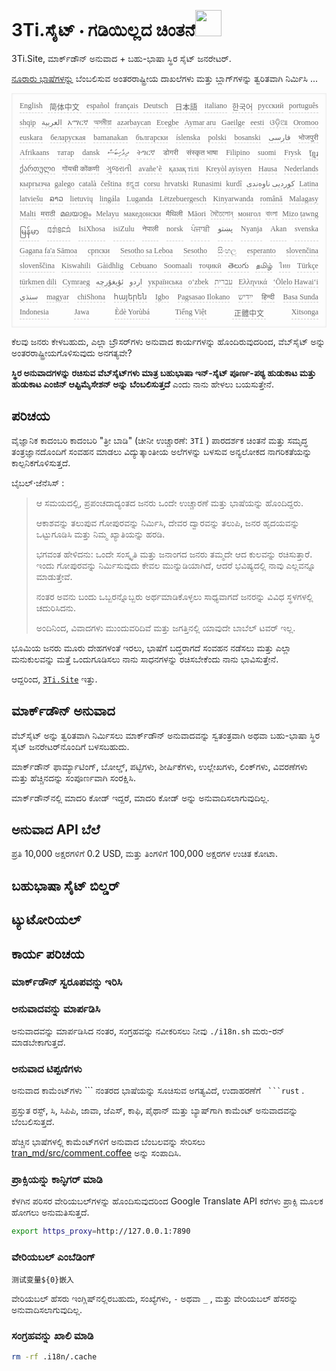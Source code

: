 <h1 style="justify-content:space-between">3Ti.ಸೈಟ್ ⋅ ಗಡಿಯಿಲ್ಲದ ಚಿಂತನೆ<img src="//i-01.eu.org/3Ti/logo.svg" style="user-select:none;margin-top:-1px;width:42px"></h1>

3Ti.Site, ಮಾರ್ಕ್‌ಡೌನ್ ಅನುವಾದ + ಬಹು-ಭಾಷಾ ಸ್ಥಿರ ಸೈಟ್ ಜನರೇಟರ್.

[ನೂರಾರು ಭಾಷೆಗಳನ್ನು](https://github.com/i18n-site/node/blob/main/lang/src/index.js) ಬೆಂಬಲಿಸುವ ಅಂತರರಾಷ್ಟ್ರೀಯ ದಾಖಲೆಗಳು ಮತ್ತು ಬ್ಲಾಗ್‌ಗಳನ್ನು ತ್ವರಿತವಾಗಿ ನಿರ್ಮಿಸಿ ...

<pre class="langli" style="display:flex;flex-wrap:wrap;background:transparent;border:1px solid #eee;font-size:12px;box-shadow:0 0 3px inset #eee;padding:12px 5px 4px 12px;justify-content:space-between;"><style>pre.langli i{font-weight:300;font-family:s;margin-right:7px;margin-bottom:8px;font-style:normal;color:#666;border-bottom:1px dashed #ccc;}</style><i>English</i><i> 简体中文 </i><i>español</i><i>français</i><i>Deutsch</i><i> 日本語 </i><i>italiano</i><i>한국어</i><i>русский</i><i>português</i><i>shqip</i><i>‫العربية‬</i><i>አማርኛ</i><i>অসমীয়া</i><i>azərbaycan</i><i>Eʋegbe</i><i>Aymar aru</i><i>Gaeilge</i><i>eesti</i><i>ଓଡ଼ିଆ</i><i>Oromoo</i><i>euskara</i><i>беларуская</i><i>bamanakan</i><i>български</i><i>íslenska</i><i>polski</i><i>bosanski</i><i>‫فارسی‬</i><i>भोजपुरी</i><i>Afrikaans</i><i>татар</i><i>dansk</i><i>‫ދިވެހިބަސް‬</i><i>ትግርኛ</i><i>डोगरी</i><i>संस्कृत भाषा</i><i>Filipino</i><i>suomi</i><i>Frysk</i><i>ខ្មែរ</i><i>ქართული</i><i>गोंयची कोंकणी</i><i>ગુજરાતી</i><i>avañe’ẽ</i><i>қазақ тілі</i><i>Kreyòl ayisyen</i><i>Hausa</i><i>Nederlands</i><i>кыргызча</i><i>galego</i><i>català</i><i>čeština</i><i>ಕನ್ನಡ</i><i>corsu</i><i>hrvatski</i><i>Runasimi</i><i>kurdî</i><i>‫کوردیی ناوەندی‬</i><i>Latina</i><i>latviešu</i><i>ລາວ</i><i>lietuvių</i><i>lingála</i><i>Luganda</i><i>Lëtzebuergesch</i><i>Kinyarwanda</i><i>română</i><i>Malagasy</i><i>Malti</i><i>मराठी</i><i>മലയാളം</i><i>Melayu</i><i>македонски</i><i>मैथिली</i><i>Māori</i><i>মৈতৈলোন্</i><i>монгол</i><i>বাংলা</i><i>Mizo ṭawng</i><i>မြန်မာ</i><i>𞄀𞄄𞄰𞄩𞄍𞄜𞄰</i><i>IsiXhosa</i><i>isiZulu</i><i>नेपाली</i><i>norsk</i><i>ਪੰਜਾਬੀ</i><i>‫پښتو‬</i><i>Nyanja</i><i>Akan</i><i>svenska</i><i>Gagana fa'a Sāmoa</i><i>српски</i><i>Sesotho sa Leboa</i><i>Sesotho</i><i>සිංහල</i><i>esperanto</i><i>slovenčina</i><i>slovenščina</i><i>Kiswahili</i><i>Gàidhlig</i><i>Cebuano</i><i>Soomaali</i><i>тоҷикӣ</i><i>తెలుగు</i><i>தமிழ்</i><i>ไทย</i><i>Türkçe</i><i>türkmen dili</i><i>Cymraeg</i><i>‫ئۇيغۇرچە‬</i><i>‫اردو‬</i><i>українська</i><i>o‘zbek</i><i>‫עברית‬</i><i>Ελληνικά</i><i>ʻŌlelo Hawaiʻi</i><i>‫سنڌي‬</i><i>magyar</i><i>chiShona</i><i>հայերեն</i><i>Igbo</i><i>Pagsasao Ilokano</i><i>‫ייִדיש‬</i><i>हिन्दी</i><i>Basa Sunda</i><i>Indonesia</i><i>Jawa</i><i>Èdè Yorùbá</i><i>Tiếng Việt</i><i> 正體中文 </i><i>Xitsonga</i></pre>

ಕೆಲವು ಜನರು ಕೇಳಬಹುದು, ಎಲ್ಲಾ ಬ್ರೌಸರ್‌ಗಳು ಅನುವಾದ ಕಾರ್ಯಗಳನ್ನು ಹೊಂದಿರುವುದರಿಂದ, ವೆಬ್‌ಸೈಟ್ ಅನ್ನು ಅಂತರರಾಷ್ಟ್ರೀಯಗೊಳಿಸುವುದು ಅನಗತ್ಯವೇ?

**ಸ್ಥಿರ ಅನುವಾದಗಳನ್ನು ರಚಿಸುವ ವೆಬ್‌ಸೈಟ್‌ಗಳು ಮಾತ್ರ ಬಹುಭಾಷಾ ಇನ್-ಸೈಟ್ ಪೂರ್ಣ-ಪಠ್ಯ ಹುಡುಕಾಟ ಮತ್ತು ಹುಡುಕಾಟ ಎಂಜಿನ್ ಆಪ್ಟಿಮೈಸೇಶನ್ ಅನ್ನು ಬೆಂಬಲಿಸುತ್ತದೆ** ಎಂದು ನಾನು ಹೇಳಲು ಬಯಸುತ್ತೇನೆ.

## ಪರಿಚಯ

ವೈಜ್ಞಾನಿಕ ಕಾದಂಬರಿ ಕಾದಂಬರಿ &quot;ತ್ರೀ ಬಾಡಿ&quot; (ಚೀನೀ ಉಚ್ಚಾರಣೆ: `3Tǐ` ) ಪಾರದರ್ಶಕ ಚಿಂತನೆ ಮತ್ತು ಸಮೃದ್ಧ ತಂತ್ರಜ್ಞಾನದೊಂದಿಗೆ ಸಂವಹನ ಮಾಡಲು ವಿದ್ಯುತ್ಕಾಂತೀಯ ಅಲೆಗಳನ್ನು ಬಳಸುವ ಅನ್ಯಲೋಕದ ನಾಗರಿಕತೆಯನ್ನು ಕಾಲ್ಪನಿಕಗೊಳಿಸುತ್ತದೆ.

ಬೈಬಲ್·ಜೆನೆಸಿಸ್ :

> ಆ ಸಮಯದಲ್ಲಿ, ಪ್ರಪಂಚದಾದ್ಯಂತದ ಜನರು ಒಂದೇ ಉಚ್ಚಾರಣೆ ಮತ್ತು ಭಾಷೆಯನ್ನು ಹೊಂದಿದ್ದರು.
>
> ಆಕಾಶವನ್ನು ತಲುಪುವ ಗೋಪುರವನ್ನು ನಿರ್ಮಿಸಿ, ದೇವರ ದ್ವಾರವನ್ನು ತಲುಪಿ, ಜನರ ಹೃದಯವನ್ನು ಒಟ್ಟುಗೂಡಿಸಿ ಮತ್ತು ನಿಮ್ಮ ಖ್ಯಾತಿಯನ್ನು ಹರಡಿ.
>
> ಭಗವಂತ ಹೇಳಿದನು: ಒಂದೇ ಸಂಸ್ಕೃತಿ ಮತ್ತು ಜನಾಂಗದ ಜನರು ತಮ್ಮದೇ ಆದ ಕುಲವನ್ನು ರಚಿಸುತ್ತಾರೆ. ಇಂದು ಗೋಪುರವನ್ನು ನಿರ್ಮಿಸುವುದು ಕೇವಲ ಮುನ್ನುಡಿಯಾಗಿದೆ, ಆದರೆ ಭವಿಷ್ಯದಲ್ಲಿ ನಾವು ಎಲ್ಲವನ್ನೂ ಮಾಡುತ್ತೇವೆ.
>
> ನಂತರ ಅವನು ಬಂದು ಒಬ್ಬರನ್ನೊಬ್ಬರು ಅರ್ಥಮಾಡಿಕೊಳ್ಳಲು ಸಾಧ್ಯವಾಗದೆ ಜನರನ್ನು ವಿವಿಧ ಸ್ಥಳಗಳಲ್ಲಿ ಚದುರಿಸಿದನು.
>
> ಅಂದಿನಿಂದ, ವಿವಾದಗಳು ಮುಂದುವರಿದಿವೆ ಮತ್ತು ಜಗತ್ತಿನಲ್ಲಿ ಯಾವುದೇ ಬಾಬೆಲ್ ಟವರ್ ಇಲ್ಲ.

ಭೂಮಿಯ ಜನರು ಮೂರು ದೇಹಗಳಂತೆ ಇರಲು, ಭಾಷೆಗೆ ಬದ್ಧರಾಗದೆ ಸಂವಹನ ನಡೆಸಲು ಮತ್ತು ಎಲ್ಲಾ ಮನುಕುಲವನ್ನು ಮತ್ತೆ ಒಂದುಗೂಡಿಸಲು ನಾನು ಸಾಧನಗಳನ್ನು ರಚಿಸಬೇಕೆಂದು ನಾನು ಭಾವಿಸುತ್ತೇನೆ.

ಆದ್ದರಿಂದ, [`3Ti.Site`](//3Ti.Site) ಇತ್ತು.

## ಮಾರ್ಕ್‌ಡೌನ್ ಅನುವಾದ

ವೆಬ್‌ಸೈಟ್ ಅನ್ನು ತ್ವರಿತವಾಗಿ ನಿರ್ಮಿಸಲು ಮಾರ್ಕ್‌ಡೌನ್ ಅನುವಾದವನ್ನು ಸ್ವತಂತ್ರವಾಗಿ ಅಥವಾ ಬಹು-ಭಾಷಾ ಸ್ಥಿರ ಸೈಟ್ ಜನರೇಟರ್‌ನೊಂದಿಗೆ ಬಳಸಬಹುದು.

ಮಾರ್ಕ್‌ಡೌನ್ ಫಾರ್ಮ್ಯಾಟಿಂಗ್, ಬೋಲ್ಡ್, ಪಟ್ಟಿಗಳು, ಶೀರ್ಷಿಕೆಗಳು, ಉಲ್ಲೇಖಗಳು, ಲಿಂಕ್‌ಗಳು, ವಿವರಣೆಗಳು ಮತ್ತು ಹೆಚ್ಚಿನದನ್ನು ಸಂಪೂರ್ಣವಾಗಿ ಸಂರಕ್ಷಿಸಿ.

ಮಾರ್ಕ್‌ಡೌನ್‌ನಲ್ಲಿ ಮಾದರಿ ಕೋಡ್ ಇದ್ದರೆ, ಮಾದರಿ ಕೋಡ್ ಅನ್ನು ಅನುವಾದಿಸಲಾಗುವುದಿಲ್ಲ.

## ಅನುವಾದ API ಬೆಲೆ

ಪ್ರತಿ 10,000 ಅಕ್ಷರಗಳಿಗೆ 0.2 USD, ಮತ್ತು ತಿಂಗಳಿಗೆ 100,000 ಅಕ್ಷರಗಳ ಉಚಿತ ಕೋಟಾ.

## ಬಹುಭಾಷಾ ಸೈಟ್ ಬಿಲ್ಡರ್

## ಟ್ಯುಟೋರಿಯಲ್

## ಕಾರ್ಯ ಪರಿಚಯ

### ಮಾರ್ಕ್‌ಡೌನ್ ಸ್ವರೂಪವನ್ನು ಇರಿಸಿ

### ಅನುವಾದವನ್ನು ಮಾರ್ಪಡಿಸಿ

ಅನುವಾದವನ್ನು ಮಾರ್ಪಡಿಸಿದ ನಂತರ, ಸಂಗ್ರಹವನ್ನು ನವೀಕರಿಸಲು ನೀವು `./i18n.sh` ಮರು-ರನ್ ಮಾಡಬೇಕಾಗುತ್ತದೆ.

### ಅನುವಾದ ಟಿಪ್ಪಣಿಗಳು

ಅನುವಾದ ಕಾಮೆಂಟ್‌ಗಳು \``` ನಂತರದ ಭಾಷೆಯನ್ನು ಸೂಚಿಸುವ ಅಗತ್ಯವಿದೆ, ಉದಾಹರಣೆಗೆ ` ```rust` .

ಪ್ರಸ್ತುತ ರಸ್ಟ್, ಸಿ, ಸಿಪಿಪಿ, ಜಾವಾ, ಜೆಎಸ್, ಕಾಫಿ, ಪೈಥಾನ್ ಮತ್ತು ಬ್ಯಾಷ್‌ಗಾಗಿ ಕಾಮೆಂಟ್ ಅನುವಾದವನ್ನು ಬೆಂಬಲಿಸುತ್ತದೆ.

ಹೆಚ್ಚಿನ ಭಾಷೆಗಳಲ್ಲಿ ಕಾಮೆಂಟ್‌ಗಳಿಗೆ ಅನುವಾದ ಬೆಂಬಲವನ್ನು ಸೇರಿಸಲು [tran_md/src/comment.coffee](https://github.com/i18n-site/node/blob/main/tran_md/src/comment.coffee) ಅನ್ನು ಸಂಪಾದಿಸಿ.

### ಪ್ರಾಕ್ಸಿಯನ್ನು ಕಾನ್ಫಿಗರ್ ಮಾಡಿ

ಕೆಳಗಿನ ಪರಿಸರ ವೇರಿಯಬಲ್‌ಗಳನ್ನು ಹೊಂದಿಸುವುದರಿಂದ Google Translate API ಕರೆಗಳು ಪ್ರಾಕ್ಸಿ ಮೂಲಕ ಹೋಗಲು ಅನುಮತಿಸುತ್ತದೆ.

```bash
export https_proxy=http://127.0.0.1:7890
```

### ವೇರಿಯಬಲ್ ಎಂಬೆಡಿಂಗ್

```
测试变量${0}嵌入
```

ವೇರಿಯಬಲ್ ಹೆಸರು ಇಂಗ್ಲಿಷ್‌ನಲ್ಲಿರಬಹುದು, ಸಂಖ್ಯೆಗಳು, `-` ಅಥವಾ `_` , ಮತ್ತು ವೇರಿಯಬಲ್ ಹೆಸರನ್ನು ಅನುವಾದಿಸಲಾಗುವುದಿಲ್ಲ.

### ಸಂಗ್ರಹವನ್ನು ಖಾಲಿ ಮಾಡಿ

```bash
rm -rf .i18n/.cache
```
